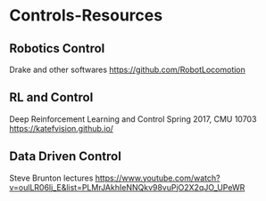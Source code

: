# Controls-Resources

## Robotics Control
Drake and other softwares https://github.com/RobotLocomotion

## RL and Control
Deep Reinforcement Learning and Control Spring 2017, CMU 10703 https://katefvision.github.io/

## Data Driven Control
Steve Brunton lectures https://www.youtube.com/watch?v=oulLR06lj_E&list=PLMrJAkhIeNNQkv98vuPjO2X2qJO_UPeWR
